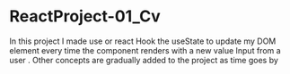 # ReactProject-01_Cv
In this project I made use or react Hook the useState to update my DOM element every time the component renders with a new value Input from a user . Other concepts are gradually added to the project as time goes by

